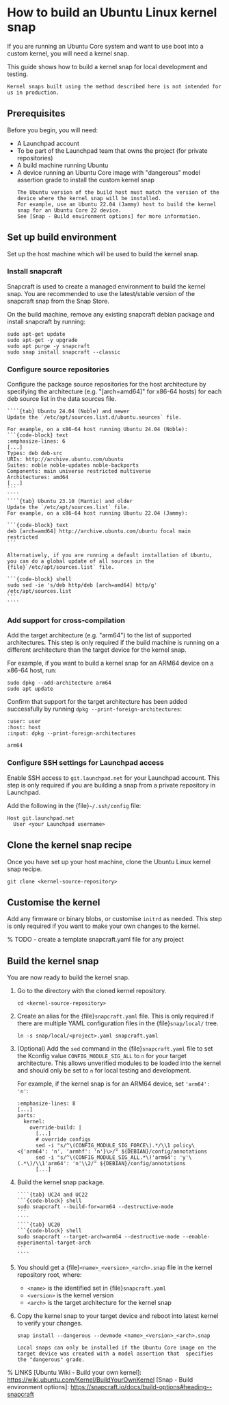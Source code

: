 # How to build an Ubuntu Linux kernel snap

If you are running an Ubuntu Core system and want to use boot into a custom kernel, you will need a kernel snap.

This guide shows how to build a kernel snap for local development and testing.

```{important}
Kernel snaps built using the method described here is not intended for us in production.
```

## Prerequisites

Before you begin, you will need:

- A Launchpad account
- To be part of the Launchpad team that owns the project (for private repositories)
- A build machine running Ubuntu
- A device running an Ubuntu Core image with "dangerous" model assertion grade to install the custom kernel snap
  ```{note}
  The Ubuntu version of the build host must match the version of the device where the kernel snap will be installed.
  For example, use an Ubuntu 22.04 (Jammy) host to build the kernel snap for an Ubuntu Core 22 device.  
  See [Snap - Build environment options] for more information.
  ```

## Set up build environment

Set up the host machine which will be used to build the kernel snap.

### Install snapcraft

Snapcraft is used to create a managed environment to build the kernel snap. You are recommended to use the latest/stable version of the snapcraft snap from the Snap Store.

On the build machine, remove any existing snapcraft debian package and install snapcraft by running:

```{code-block} shell
sudo apt-get update
sudo apt-get -y upgrade
sudo apt purge -y snapcraft
sudo snap install snapcraft --classic
```

### Configure source repositories

Configure the package source repositories for the host architecture by specifying the architecture (e.g. "[arch=amd64]" for x86-64 hosts) for each deb source list in the data sources file.

`````{tabs}
````{tab} Ubuntu 24.04 (Noble) and newer
Update the `/etc/apt/sources.list.d/ubuntu.sources` file.

For example, on a x86-64 host running Ubuntu 24.04 (Noble):
```{code-block} text
:emphasize-lines: 6
[...]
Types: deb deb-src
URIs: http://archive.ubuntu.com/ubuntu
Suites: noble noble-updates noble-backports
Components: main universe restricted multiverse
Architectures: amd64
[...]
```
````
````{tab} Ubuntu 23.10 (Mantic) and older
Update the `/etc/apt/sources.list` file.
For example, on a x86-64 host running Ubuntu 22.04 (Jammy):

```{code-block} text
deb [arch=amd64] http://archive.ubuntu.com/ubuntu focal main restricted
```

Alternatively, if you are running a default installation of Ubuntu, you can do a global update of all sources in the {file}`/etc/apt/sources.list` file.

```{code-block} shell
sudo sed -ie 's/deb http/deb [arch=amd64] http/g' /etc/apt/sources.list
```
````
`````

### Add support for cross-compilation

Add the target architecture (e.g. "arm64") to the list of supported architectures. This step is only required if the build machine is running on a different architecture than the target device for the kernel snap.

For example, if you want to build a kernel snap for an ARM64 device on a x86-64 
host, run:

```{code-block} shell
sudo dpkg --add-architecture arm64
sudo apt update
```

Confirm that support for the target architecture has been added successfully by running `dpkg --print-foreign-architectures`:

```{terminal}
:user: user
:host: host
:input: dpkg --print-foreign-architectures

arm64
```

### Configure SSH settings for Launchpad access

Enable SSH access to `git.launchpad.net` for your Launchpad account. This step is only required if you are building a snap from a private repository in Launchpad.

Add the following in the {file}`~/.ssh/config` file:

```{code-block} text
Host git.launchpad.net
  User <your Launchpad username>
```

## Clone the kernel snap recipe

Once you have set up your host machine, clone the Ubuntu Linux kernel snap recipe.

```{code-block} shell
git clone <kernel-source-repository>
```

## Customise the kernel

Add any firmware or binary blobs, or customise `initrd` as needed. This step is only required if you want to make your own changes to the kernel.

% TODO - create a template snapcraft.yaml file for any project

## Build the kernel snap

You are now ready to build the kernel snap.

1. Go to the directory with the cloned kernel repository.
   ```{code-block} shell
   cd <kernel-source-repository>
   ```
1. Create an alias for the {file}`snapcraft.yaml` file. This is only required if there are multiple YAML configuration files in the {file}`snap/local/` tree.
   ```{code-block} shell
   ln -s snap/local/<project>.yaml snapcraft.yaml
   ```
1. (Optional) Add the `sed` command in the {file}`snapcraft.yaml` file to set the Kconfig value `CONFIG_MODULE_SIG_ALL` to `n` for your target architecture. This allows unverified modules to be loaded into the kernel and should only be set to `n` for local testing and development.

   For example, if the kernel snap is for an ARM64 device, set `'arm64': 'n'`:
   ```{code-block} yaml
   :emphasize-lines: 8
   [...]
   parts:
     kernel:
       override-build: |
         [...]
         # override configs
         sed -i "s/^\(CONFIG_MODULE_SIG_FORCE\).*/\\1 policy\<{'arm64': 'n', 'armhf': 'n'}\>/" ${DEBIAN}/config/annotations
         sed -i "s/^\(CONFIG_MODULE_SIG_ALL.*\)'arm64': 'y'\(.*\)/\\1'arm64': 'n'\\2/" ${DEBIAN}/config/annotations
         [...]
   ```
1. Build the kernel snap package.
   `````{tabs}
   ````{tab} UC24 and UC22
   ```{code-block} shell
   sudo snapcraft --build-for=arm64 --destructive-mode
   ```
   ````
   ````{tab} UC20
   ```{code-block} shell
   sudo snapcraft --target-arch=arm64 --destructive-mode --enable-experimental-target-arch
   ```
   ````
   `````
1. You should get a {file}`<name>_<version>_<arch>.snap` file in the kernel repository root, where:
   - `<name>` is the identified set in {file}`snapcraft.yaml`
   - `<version>` is the kernel version 
   - `<arch>` is the target architecture for the kernel snap
1. Copy the kernel snap to your target device and reboot into latest kernel to verify your changes.
   ```{code-block}
   snap install --dangerous --devmode <name>_<version>_<arch>.snap
   ```

   ```{note}
   Local snaps can only be installed if the Ubuntu Core image on the target device was created with a model assertion that  specifies the "dangerous" grade.
   ```

% LINKS
[Ubuntu Wiki - Build your own kernel]: https://wiki.ubuntu.com/Kernel/BuildYourOwnKernel
[Snap - Build environment options]: https://snapcraft.io/docs/build-options#heading--snapcraft

